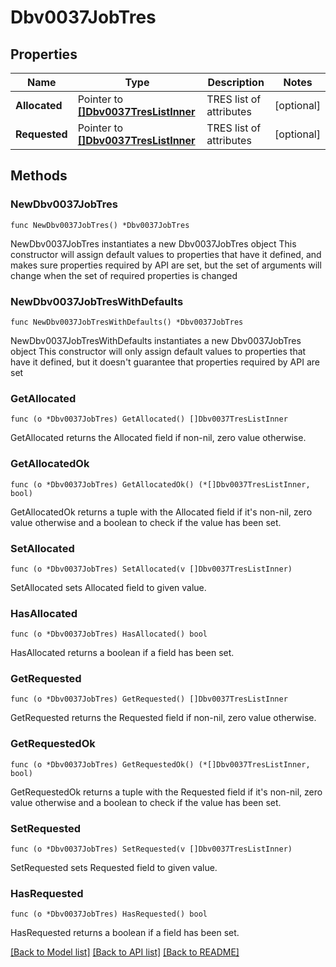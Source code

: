 # Dbv0037JobTres

## Properties

Name | Type | Description | Notes
------------ | ------------- | ------------- | -------------
**Allocated** | Pointer to [**[]Dbv0037TresListInner**](Dbv0037TresListInner.md) | TRES list of attributes | [optional] 
**Requested** | Pointer to [**[]Dbv0037TresListInner**](Dbv0037TresListInner.md) | TRES list of attributes | [optional] 

## Methods

### NewDbv0037JobTres

`func NewDbv0037JobTres() *Dbv0037JobTres`

NewDbv0037JobTres instantiates a new Dbv0037JobTres object
This constructor will assign default values to properties that have it defined,
and makes sure properties required by API are set, but the set of arguments
will change when the set of required properties is changed

### NewDbv0037JobTresWithDefaults

`func NewDbv0037JobTresWithDefaults() *Dbv0037JobTres`

NewDbv0037JobTresWithDefaults instantiates a new Dbv0037JobTres object
This constructor will only assign default values to properties that have it defined,
but it doesn't guarantee that properties required by API are set

### GetAllocated

`func (o *Dbv0037JobTres) GetAllocated() []Dbv0037TresListInner`

GetAllocated returns the Allocated field if non-nil, zero value otherwise.

### GetAllocatedOk

`func (o *Dbv0037JobTres) GetAllocatedOk() (*[]Dbv0037TresListInner, bool)`

GetAllocatedOk returns a tuple with the Allocated field if it's non-nil, zero value otherwise
and a boolean to check if the value has been set.

### SetAllocated

`func (o *Dbv0037JobTres) SetAllocated(v []Dbv0037TresListInner)`

SetAllocated sets Allocated field to given value.

### HasAllocated

`func (o *Dbv0037JobTres) HasAllocated() bool`

HasAllocated returns a boolean if a field has been set.

### GetRequested

`func (o *Dbv0037JobTres) GetRequested() []Dbv0037TresListInner`

GetRequested returns the Requested field if non-nil, zero value otherwise.

### GetRequestedOk

`func (o *Dbv0037JobTres) GetRequestedOk() (*[]Dbv0037TresListInner, bool)`

GetRequestedOk returns a tuple with the Requested field if it's non-nil, zero value otherwise
and a boolean to check if the value has been set.

### SetRequested

`func (o *Dbv0037JobTres) SetRequested(v []Dbv0037TresListInner)`

SetRequested sets Requested field to given value.

### HasRequested

`func (o *Dbv0037JobTres) HasRequested() bool`

HasRequested returns a boolean if a field has been set.


[[Back to Model list]](../README.md#documentation-for-models) [[Back to API list]](../README.md#documentation-for-api-endpoints) [[Back to README]](../README.md)


